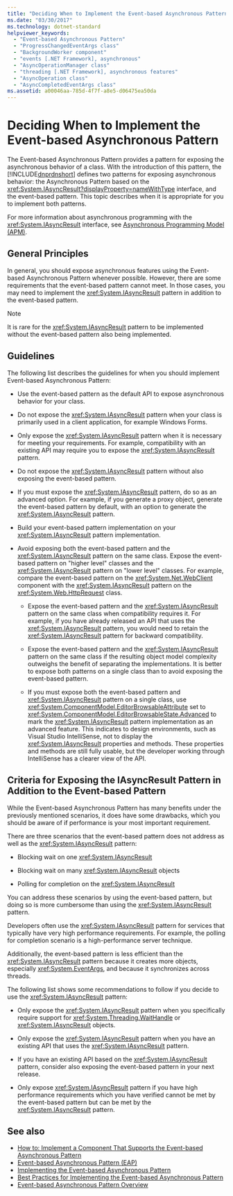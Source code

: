 ```yaml
---
title: "Deciding When to Implement the Event-based Asynchronous Pattern"
ms.date: "03/30/2017"
ms.technology: dotnet-standard
helpviewer_keywords: 
  - "Event-based Asynchronous Pattern"
  - "ProgressChangedEventArgs class"
  - "BackgroundWorker component"
  - "events [.NET Framework], asynchronous"
  - "AsyncOperationManager class"
  - "threading [.NET Framework], asynchronous features"
  - "AsyncOperation class"
  - "AsyncCompletedEventArgs class"
ms.assetid: a00046aa-785d-4f7f-a8e5-d06475ea50da
---
```

# Deciding When to Implement the Event-based Asynchronous Pattern
The Event-based Asynchronous Pattern provides a pattern for exposing the asynchronous behavior of a class. With the introduction of this pattern, the [!INCLUDE[dnprdnshort](../../../includes/dnprdnshort-md.md)] defines two patterns for exposing asynchronous behavior: the Asynchronous Pattern based on the <xref:System.IAsyncResult?displayProperty=nameWithType> interface, and the event-based pattern. This topic describes when it is appropriate for you to implement both patterns.  
  
 For more information about asynchronous programming with the <xref:System.IAsyncResult> interface, see [Asynchronous Programming Model (APM)](../../../docs/standard/asynchronous-programming-patterns/asynchronous-programming-model-apm.md).  
  
## General Principles  
 In general, you should expose asynchronous features using the Event-based Asynchronous Pattern whenever possible. However, there are some requirements that the event-based pattern cannot meet. In those cases, you may need to implement the <xref:System.IAsyncResult> pattern in addition to the event-based pattern.  
  
> [!NOTE]
>  It is rare for the <xref:System.IAsyncResult> pattern to be implemented without the event-based pattern also being implemented.  
  
## Guidelines  
 The following list describes the guidelines for when you should implement Event-based Asynchronous Pattern:  
  
-   Use the event-based pattern as the default API to expose asynchronous behavior for your class.  
  
-   Do not expose the <xref:System.IAsyncResult> pattern when your class is primarily used in a client application, for example Windows Forms.  
  
-   Only expose the <xref:System.IAsyncResult> pattern when it is necessary for meeting your requirements. For example, compatibility with an existing API may require you to expose the <xref:System.IAsyncResult> pattern.  
  
-   Do not expose the <xref:System.IAsyncResult> pattern without also exposing the event-based pattern.  
  
-   If you must expose the <xref:System.IAsyncResult> pattern, do so as an advanced option. For example, if you generate a proxy object, generate the event-based pattern by default, with an option to generate the <xref:System.IAsyncResult> pattern.  
  
-   Build your event-based pattern implementation on your <xref:System.IAsyncResult> pattern implementation.  
  
-   Avoid exposing both the event-based pattern and the <xref:System.IAsyncResult> pattern on the same class. Expose the event-based pattern on "higher level" classes and the <xref:System.IAsyncResult> pattern on "lower level" classes. For example, compare the event-based pattern on the <xref:System.Net.WebClient> component with the <xref:System.IAsyncResult> pattern on the <xref:System.Web.HttpRequest> class.  
  
    -   Expose the event-based pattern and the <xref:System.IAsyncResult> pattern on the same class when compatibility requires it. For example, if you have already released an API that uses the <xref:System.IAsyncResult> pattern, you would need to retain the <xref:System.IAsyncResult> pattern for backward compatibility.  
  
    -   Expose the event-based pattern and the <xref:System.IAsyncResult> pattern on the same class if the resulting object model complexity outweighs the benefit of separating the implementations. It is better to expose both patterns on a single class than to avoid exposing the event-based pattern.  
  
    -   If you must expose both the event-based pattern and <xref:System.IAsyncResult> pattern on a single class, use <xref:System.ComponentModel.EditorBrowsableAttribute> set to <xref:System.ComponentModel.EditorBrowsableState.Advanced> to mark the <xref:System.IAsyncResult> pattern implementation as an advanced feature. This indicates to design environments, such as Visual Studio IntelliSense, not to display the <xref:System.IAsyncResult> properties and methods. These properties and methods are still fully usable, but the developer working through IntelliSense has a clearer view of the API.  
  
## Criteria for Exposing the IAsyncResult Pattern in Addition to the Event-based Pattern  
 While the Event-based Asynchronous Pattern has many benefits under the previously mentioned scenarios, it does have some drawbacks, which you should be aware of if performance is your most important requirement.  
  
 There are three scenarios that the event-based pattern does not address as well as the <xref:System.IAsyncResult> pattern:  
  
-   Blocking wait on one <xref:System.IAsyncResult>  
  
-   Blocking wait on many <xref:System.IAsyncResult> objects  
  
-   Polling for completion on the <xref:System.IAsyncResult>  
  
 You can address these scenarios by using the event-based pattern, but doing so is more cumbersome than using the <xref:System.IAsyncResult> pattern.  
  
 Developers often use the <xref:System.IAsyncResult> pattern for services that typically have very high performance requirements. For example, the polling for completion scenario is a high-performance server technique.  
  
 Additionally, the event-based pattern is less efficient than the <xref:System.IAsyncResult> pattern because it creates more objects, especially <xref:System.EventArgs>, and because it synchronizes across threads.  
  
 The following list shows some recommendations to follow if you decide to use the <xref:System.IAsyncResult> pattern:  
  
-   Only expose the <xref:System.IAsyncResult> pattern when you specifically require support for <xref:System.Threading.WaitHandle> or <xref:System.IAsyncResult> objects.  
  
-   Only expose the <xref:System.IAsyncResult> pattern when you have an existing API that uses the <xref:System.IAsyncResult> pattern.  
  
-   If you have an existing API based on the <xref:System.IAsyncResult> pattern, consider also exposing the event-based pattern in your next release.  
  
-   Only expose <xref:System.IAsyncResult> pattern if you have high performance requirements which you have verified cannot be met by the event-based pattern but can be met by the <xref:System.IAsyncResult> pattern.  
  
## See also

- [How to: Implement a Component That Supports the Event-based Asynchronous Pattern](../../../docs/standard/asynchronous-programming-patterns/component-that-supports-the-event-based-asynchronous-pattern.md)
- [Event-based Asynchronous Pattern (EAP)](../../../docs/standard/asynchronous-programming-patterns/event-based-asynchronous-pattern-eap.md)
- [Implementing the Event-based Asynchronous Pattern](../../../docs/standard/asynchronous-programming-patterns/implementing-the-event-based-asynchronous-pattern.md)
- [Best Practices for Implementing the Event-based Asynchronous Pattern](../../../docs/standard/asynchronous-programming-patterns/best-practices-for-implementing-the-event-based-asynchronous-pattern.md)
- [Event-based Asynchronous Pattern Overview](../../../docs/standard/asynchronous-programming-patterns/event-based-asynchronous-pattern-overview.md)
